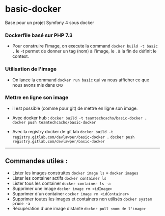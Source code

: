 # basic-docker

Base pour un projet Symfony 4 sous docker

### Dockerfile basé sur PHP 7.3
* Pour construire l'image, on execute la command `docker build -t basic .` le -t permet de donner un tag (nom) à l'image, le . à la fin de définit le context.

### Utilisation de l'image
* On lance la command `docker run basic` qui va nous afficher ce que nous avons mis dans `CMD`

### Mettre en ligne son image
* il est possible (comme pour git) de mettre en ligne son image. 

* Avec docker hub :
`docker build -t teamtechcacho/basic-docker .`
`docker push teamtechcacho/basic-docker`
* Avec la registry docker de git lab
`docker build -t registry.gitlab.com/devlawper/basic-docker .`
`docker push registry.gitlab.com/devlawper/basic-docker`
---

## Commandes utiles : 
* Lister les images construites
`docker image ls` = `docker images`
* Lister les container actifs
`docker container ls`
* Lister tous les container
`docker container ls -a`
* Supprimer une image
`docker image rm <idImage>`
* Supprimer d'un container
`docker image rm <idContainer>`
* Supprimer toutes les images et containers non utilisés
`docker system prune -a`
* Récupération d'une image distante 
`docker pull <nom de l'image>`

